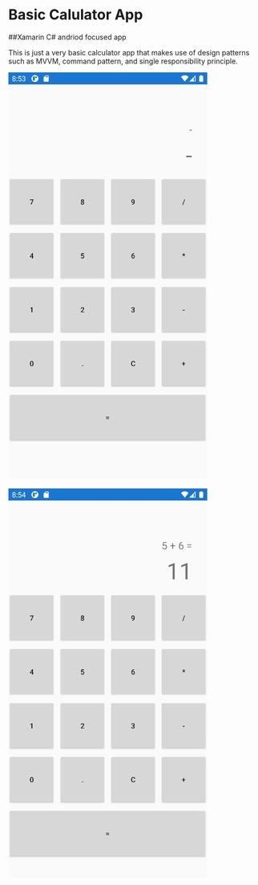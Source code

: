 # Basic Calulator App
##Xamarin C# andriod focused app

This is just a very basic calculator app that makes use of design patterns such as MVVM, command pattern, and single responsibility principle.

![alt text](https://github.com/blokkies48/CalculatorXamarinApp/blob/master/calc_app/Screenshot%202023-04-20%20205400.jpg)

![alt text](https://github.com/blokkies48/CalculatorXamarinApp/blob/master/calc_app/Screenshot%202023-04-20%20205507.jpg)
